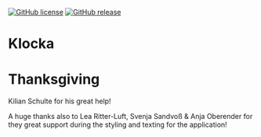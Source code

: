 [![GitHub license](https://img.shields.io/github/license/Naereen/StrapDown.js.svg)](https://github.com/linssenste/klocka/blob/main/LICENSE)
[![GitHub release](https://img.shields.io/github/release/Naereen/StrapDown.js.svg)](https://github.com/linssenste/klocka/releases/)


# Klocka


# Thanksgiving 
Kilian Schulte for his great help! 

A huge thanks also to Lea Ritter-Luft, Svenja Sandvoß & Anja Oberender for they great support during the styling and texting for the application!
